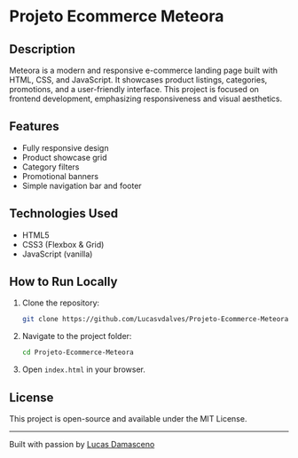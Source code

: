 # Projeto Ecommerce Meteora

## Description
Meteora is a modern and responsive e-commerce landing page built with HTML, CSS, and JavaScript. It showcases product listings, categories, promotions, and a user-friendly interface. This project is focused on frontend development, emphasizing responsiveness and visual aesthetics.

## Features
- Fully responsive design
- Product showcase grid
- Category filters
- Promotional banners
- Simple navigation bar and footer

## Technologies Used
- HTML5
- CSS3 (Flexbox & Grid)
- JavaScript (vanilla)

## How to Run Locally
1. Clone the repository:
   ```bash
   git clone https://github.com/Lucasvdalves/Projeto-Ecommerce-Meteora.git
   ```
2. Navigate to the project folder:
   ```bash
   cd Projeto-Ecommerce-Meteora
   ```
3. Open `index.html` in your browser.


## License
This project is open-source and available under the MIT License.

---
Built with passion by [Lucas Damasceno](https://www.linkedin.com/in/lucas-damasceno-821983169/)

